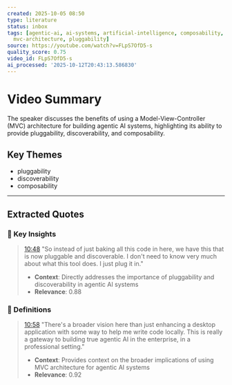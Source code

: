 ```yaml
---
created: 2025-10-05 08:50
type: literature
status: inbox
tags: [agentic-ai, ai-systems, artificial-intelligence, composability, discoverability,
  mvc-architecture, pluggability]
source: https://youtube.com/watch?v=FLpS7OfD5-s
quality_score: 0.75
video_id: FLpS7OfD5-s
ai_processed: '2025-10-12T20:43:13.586830'
---
```


# Video Summary

The speaker discusses the benefits of using a Model-View-Controller (MVC) architecture for building agentic AI systems, highlighting its ability to provide pluggability, discoverability, and composability.

## Key Themes

- pluggability
- discoverability
- composability

---

## Extracted Quotes

### 🎯 Key Insights

> [10:48](https://youtu.be/FLpS7OfD5-s?t=648) "So instead of just baking all this code in here, we have this that is now pluggable and discoverable. I don't need to know very much about what this tool does. I just plug it in."
> - **Context**: Directly addresses the importance of pluggability and discoverability in agentic AI systems
> - **Relevance**: 0.88

### 📖 Definitions

> [10:58](https://youtu.be/FLpS7OfD5-s?t=658) "There's a broader vision here than just enhancing a desktop application with some way to help me write code locally. This is really a gateway to building true agentic AI in the enterprise, in a professional setting."
> - **Context**: Provides context on the broader implications of using MVC architecture for agentic AI systems
> - **Relevance**: 0.92

